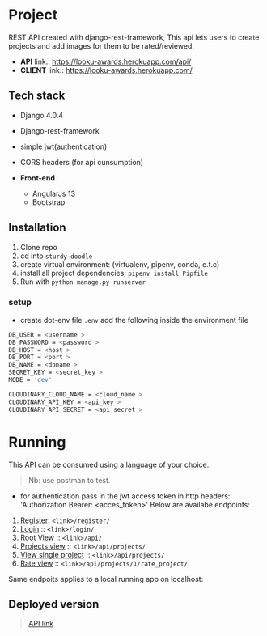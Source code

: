 # Project
REST API created with django-rest-framework, 
This api lets users to create projects and add images for them to be rated/reviewed.

- **API** link:: https://looku-awards.herokuapp.com/api/
- **CLIENT** link:: https://looku-awards.herokuapp.com/

## Tech stack
- Django 4.0.4
- Django-rest-framework
- simple jwt(authentication)
- CORS headers (for api cunsumption)

- **Front-end**
  - AngularJs 13
  - Bootstrap
 

## Installation 
1. Clone repo
2. cd into `sturdy-doodle`
3. create virtual environment: (virtualenv, pipenv, conda, e.t.c)
4. install all project dependencies; `pipenv install Pipfile`
5. Run with `python manage.py runserver`

### setup
- create dot-env file `.env`
add the following inside the environment file

```bash
DB_USER = <username >
DB_PASSWORD = <password >
DB_HOST = <host >
DB_PORT = <port >
DB_NAME = <dbname >
SECRET_KEY = <secret_key >
MODE = 'dev'

CLOUDINARY_CLOUD_NAME = <cloud_name >
CLOUDINARY_API_KEY = <api_key >
CLOUDINARY_API_SECRET = <api_secret >
```
# Running
This API can be consumed using a language of your choice.
> Nb: use postman to test.

- for authentication pass in the jwt access token in http headers: 'Authorization Bearer: <acces_token>'
Below are availabe endpoints:
1. [Register](https://looku-awards.herokuapp.com/register): `<link>/register/`
2. [Login](https://looku-awards.herokuapp.com/login) :: `<link>/login/`
3. [Root View](https://looku-awards.herokuapp.com/api) :: `<link>/api/`
4. [Projects view](https://looku-awards.herokuapp.com/api/projects/) :: `<link>/api/projects/`
5. [View single project](https://looku-awards.herokuapp.com/api/projects/1/) :: `<link>/api/projects/`
6. [Rate view](https://looku-awards.herokuapp.com/api/projects/1/rate_project/) :: `<link>/api/projects/1/rate_project/`

Same endpoits applies to a local running app on localhost:

## Deployed version
> [API link](https://looku-awards.herokuapp.com/api/)



